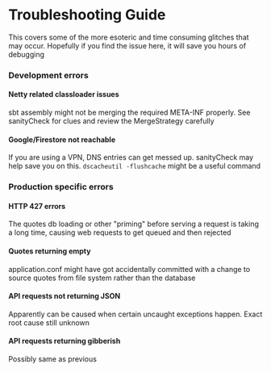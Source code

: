 # Troubleshooting Guide
This covers some of the more esoteric and time consuming glitches that may occur. Hopefully if you find the issue here, it will save you hours of debugging

### Development errors
#### Netty related classloader issues
sbt assembly might not be merging the required META-INF properly. See sanityCheck for clues and review the MergeStrategy carefully

#### Google/Firestore not reachable
If you are using a VPN, DNS entries can get messed up. sanityCheck may help save you on this. `dscacheutil -flushcache` might be a useful command

### Production specific errors

#### HTTP 427 errors
The quotes db loading or other "priming" before serving a request is taking a long time, causing web requests to get queued and then rejected

#### Quotes returning empty
application.conf might have got accidentally committed with a change to source quotes from file system rather than the database

#### API requests not returning JSON
Apparently can be caused when certain uncaught exceptions happen. Exact root cause still unknown

#### API requests returning gibberish
Possibly same as previous